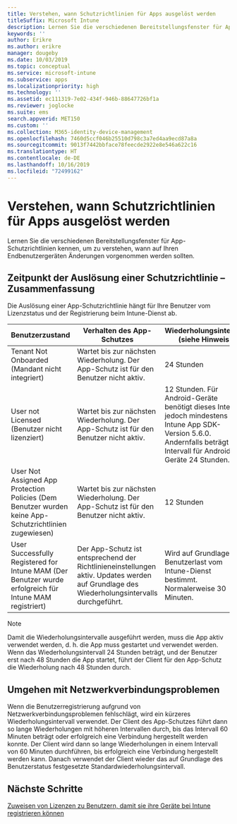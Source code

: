 ```yaml
---
title: Verstehen, wann Schutzrichtlinien für Apps ausgelöst werden
titleSuffix: Microsoft Intune
description: Lernen Sie die verschiedenen Bereitstellungsfenster für App-Schutzrichtlinien kennen, um zu verstehen, wann auf Ihren Endbenutzergeräten Änderungen vorgenommen werden sollten.
keywords: ''
author: Erikre
ms.author: erikre
manager: dougeby
ms.date: 10/03/2019
ms.topic: conceptual
ms.service: microsoft-intune
ms.subservice: apps
ms.localizationpriority: high
ms.technology: ''
ms.assetid: ec111319-7e02-434f-946b-88647726bf1a
ms.reviewer: joglocke
ms.suite: ems
search.appverid: MET150
ms.custom: ''
ms.collection: M365-identity-device-management
ms.openlocfilehash: 7460d5ccf046b25510d798c3a7ed4aa9ecd87a8a
ms.sourcegitcommit: 9013f7442bbface78feecde2922e8e546a622c16
ms.translationtype: HT
ms.contentlocale: de-DE
ms.lasthandoff: 10/16/2019
ms.locfileid: "72499162"
---
```

# <a name="understand-app-protection-policy-delivery-timing"></a>Verstehen, wann Schutzrichtlinien für Apps ausgelöst werden

Lernen Sie die verschiedenen Bereitstellungsfenster für App-Schutzrichtlinien kennen, um zu verstehen, wann auf Ihren Endbenutzergeräten Änderungen vorgenommen werden sollten.

## <a name="delivery-timing-summary"></a>Zeitpunkt der Auslösung einer Schutzrichtlinie – Zusammenfassung

Die Auslösung einer App-Schutzrichtlinie hängt für Ihre Benutzer vom Lizenzstatus und der Registrierung beim Intune-Dienst ab.  

|    Benutzerzustand    |    Verhalten des App-Schutzes     |    Wiederholungsintervall (siehe Hinweis)    |    Grund    |
|-----------------------------------------------------|-------------------------------------------------------------------------------------------------|--------------------------------------------------------------------------------------|-----------------------------------------------------------------------------------------------------------|
|    Tenant Not Onboarded (Mandant nicht integriert)    |    Wartet bis zur nächsten Wiederholung.  Der App-Schutz ist für den Benutzer nicht aktiv.    |    24 Stunden    |    Tritt auf, wenn Sie Ihren Mandanten nicht für Intune eingerichtet haben.    |
|    User not Licensed (Benutzer nicht lizenziert)     |    Wartet bis zur nächsten Wiederholung.  Der App-Schutz ist für den Benutzer nicht aktiv.     |    12 Stunden. Für Android-Geräte benötigt dieses Intervall jedoch mindestens die Intune App SDK-Version 5.6.0. Andernfalls beträgt das Intervall für Android-Geräte 24 Stunden.   |    Tritt auf, wenn Sie dem Benutzer keine Lizenz für Intune zugewiesen haben.    |
|    User Not Assigned App Protection Policies (Dem Benutzer wurden keine App-Schutzrichtlinien zugewiesen)    |    Wartet bis zur nächsten Wiederholung.  Der App-Schutz ist für den Benutzer nicht aktiv.    |    12 Stunden        |    Tritt auf, wenn Sie dem Benutzer keine App-Schutzrichtlinieneinstellungen zugewiesen haben.    |
|    User Successfully Registered for Intune MAM (Der Benutzer wurde erfolgreich für Intune MAM registriert)    |    Der App-Schutz ist entsprechend der Richtlinieneinstellungen aktiv.    Updates werden auf Grundlage des Wiederholungsintervalls durchgeführt.    |    Wird auf Grundlage der Benutzerlast vom Intune-Dienst bestimmt.    Normalerweise 30 Minuten.     |    Tritt auf, wenn sich der Benutzer erfolgreich beim Intune-Dienst für die MAM-Konfiguration registriert hat.    |

> [!NOTE]
> Damit die Wiederholungsintervalle ausgeführt werden, muss die App aktiv verwendet werden, d. h. die App muss gestartet und verwendet werden.  Wenn das Wiederholungsintervall 24 Stunden beträgt, und der Benutzer erst nach 48 Stunden die App startet, führt der Client für den App-Schutz die Wiederholung nach 48 Stunden durch.

## <a name="handling-network-connectivity-issues"></a>Umgehen mit Netzwerkverbindungsproblemen

Wenn die Benutzerregistrierung aufgrund von Netzwerkverbindungsproblemen fehlschlägt, wird ein kürzeres Wiederholungsintervall verwendet.  Der Client des App-Schutzes führt dann so lange Wiederholungen mit höheren Intervallen durch, bis das Intervall 60 Minuten beträgt oder erfolgreich eine Verbindung hergestellt werden konnte.  Der Client wird dann so lange Wiederholungen in einem Intervall von 60 Minuten durchführen, bis erfolgreich eine Verbindung hergestellt werden kann. Danach verwendet der Client wieder das auf Grundlage des Benutzerstatus festgesetzte Standardwiederholungsintervall.

## <a name="next-steps"></a>Nächste Schritte

[Zuweisen von Lizenzen zu Benutzern, damit sie ihre Geräte bei Intune registrieren können](../fundamentals/licenses-assign.md)

